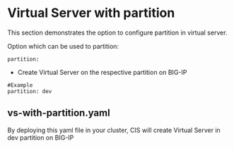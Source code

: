# Virtual Server with partition

This section demonstrates the option to configure partition in virtual server.

Option which can be used to partition:

```
partition:
```
* Create Virtual Server on the respective partition on BIG-IP

```
#Example
partition: dev
```

## vs-with-partition.yaml

By deploying this yaml file in your cluster, CIS will create Virtual Server in dev partition on BIG-IP
